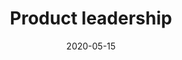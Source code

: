 ---
title: "Product leadership"
description: ""
featured_image: '/images/power_of_habit.png'
date: "2020-05-15"
draft: true
---